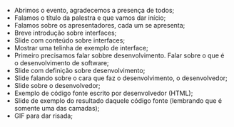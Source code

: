 - Abrimos o evento, agradecemos a presença de todos;
- Falamos o título da palestra e que vamos dar início;
- Falamos sobre os apresentadores, cada um se apresenta;
- Breve introdução sobre interfaces;
- Slide com conteúdo sobre interfaces;
- Mostrar uma telinha de exemplo de interface;
- Primeiro precisamos falar sobbre desenvolvimento. Falar sobre o que é o desenvolvimento de software;
- Slide com definição sobre desenvolvimento;
- Slide falando sobre o cara que faz o desenvolvimento, o desenvolvedor;
- Slide sobre o desenvolvedor;
- Exemplo de código fonte escrito por desenvolvedor (HTML);
- Slide de exemplo do resultado daquele código fonte (lembrando que é somente uma das camadas);
- GIF para dar risada;
